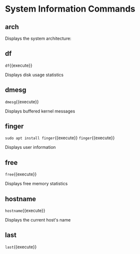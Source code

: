 # System Information Commands


## arch

Displays the system architecture:

## df

`df`{{execute}}

Displays disk usage statistics

## dmesg

`dmesg`{{execute}}

Displays buffered kernel messages

## finger

`sudo apt install finger`{{execute}}
`finger`{{execute}}

Displays user information

## free

`free`{{execute}}

Displays free memory statistics

## hostname

`hostname`{{execute}}

Displays the current host's name

## last

`last`{{execute}}
